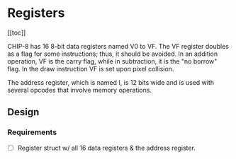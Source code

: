 # Registers

[[toc]]

CHIP-8 has 16 8-bit data registers named V0 to VF. The VF register doubles as a flag for some instructions; thus, it should be avoided. In an addition operation, VF is the carry flag, while in subtraction, it is the "no borrow" flag. In the draw instruction VF is set upon pixel collision.

The address register, which is named I, is 12 bits wide and is used with several opcodes that involve memory operations.

## Design

### Requirements

- [ ] Register struct w/ all 16 data registers & the address register.
